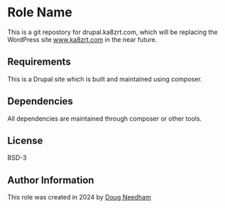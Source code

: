 Role Name
=========

This is a git repostory for drupal.ka8zrt.com, which will be replacing
the WordPress site www.ka8zrt.com in the near future.

Requirements
------------

This is a Drupal site which is built and maintained using composer.

Dependencies
------------

All dependencies are maintained through composer or other tools.

License
-------

BSD-3

Author Information
------------------

This role was created in 2024 by [Doug Needham](https://www.ka8zrt.com)


